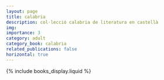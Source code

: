 ```yaml
---
layout: page
title: calabria
description: col·lecció calabria de literatura en castellà
img:
importance: 3
category: adult
category_book: calabria
related_publications: false
horizontal: true
---
```


{% include books_display.liquid %}
